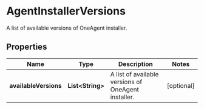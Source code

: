 

# AgentInstallerVersions

A list of available versions of OneAgent installer.

## Properties

| Name | Type | Description | Notes |
|------------ | ------------- | ------------- | -------------|
|**availableVersions** | **List&lt;String&gt;** | A list of available versions of OneAgent installer. |  [optional] |



